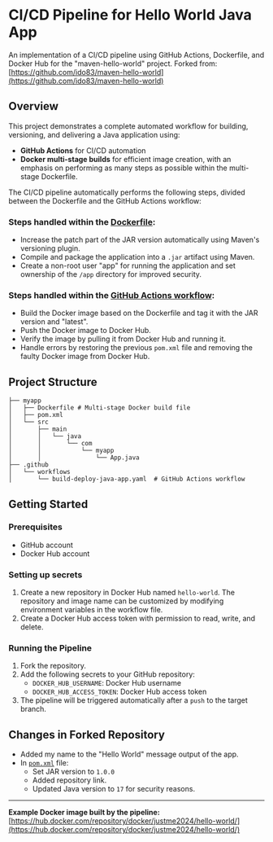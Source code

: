 # CI/CD Pipeline for Hello World Java App

An implementation of a CI/CD pipeline using GitHub Actions, Dockerfile, and Docker Hub for the "maven-hello-world" project.
Forked from: [https://github.com/ido83/maven-hello-world](https://github.com/ido83/maven-hello-world)

## Overview
This project demonstrates a complete automated workflow for building, versioning, and delivering a Java application using:

- **GitHub Actions** for CI/CD automation
- **Docker multi-stage builds** for efficient image creation, with an emphasis on performing as many steps as possible within the multi-stage Dockerfile.

The CI/CD pipeline automatically performs the following steps, divided between the Dockerfile and the GitHub Actions workflow:

### Steps handled within the [Dockerfile](./myapp/Dockerfile):
* Increase the patch part of the JAR version automatically using Maven's versioning plugin.
* Compile and package the application into a `.jar` artifact using Maven.
* Create a non-root user "app" for running the application and set ownership of the `/app` directory for improved security. 

### Steps handled within the [GitHub Actions workflow](.github/workflows/build-deploy-java-app.yaml):
* Build the Docker image based on the Dockerfile and tag it with the JAR version and "latest".
* Push the Docker image to Docker Hub.
* Verify the image by pulling it from Docker Hub and running it.
* Handle errors by restoring the previous `pom.xml` file and removing the faulty Docker image from Docker Hub.

## Project Structure
```
├── myapp
│   ├── Dockerfile # Multi-stage Docker build file
│   ├── pom.xml
│   └── src
│       ├── main
│       │   └── java
│       │       └── com
│       │           └── myapp
│       │               └── App.java
├── .github
│   └── workflows
│       └── build-deploy-java-app.yaml  # GitHub Actions workflow
```

## Getting Started

### Prerequisites
* GitHub account 
* Docker Hub account 

### Setting up secrets
1. Create a new repository in Docker Hub named `hello-world`.
   The repository and image name can be customized by modifying environment variables in the workflow file.
2. Create a Docker Hub access token with permission to read, write, and delete.

### Running the Pipeline
1. Fork the repository.
2. Add the following secrets to your GitHub repository:
   - `DOCKER_HUB_USERNAME`: Docker Hub username
   - `DOCKER_HUB_ACCESS_TOKEN`: Docker Hub access token
3. The pipeline will be triggered automatically after a `push` to the target branch.

## Changes in Forked Repository
* Added my name to the "Hello World" message output of the app.
* In [`pom.xml`](./myapp/pom.xml) file:
  - Set JAR version to `1.0.0`
  - Added repository link.
  - Updated Java version to `17` for security reasons.

---

**Example Docker image built by the pipeline:** 
[https://hub.docker.com/repository/docker/justme2024/hello-world/](https://hub.docker.com/repository/docker/justme2024/hello-world/)
